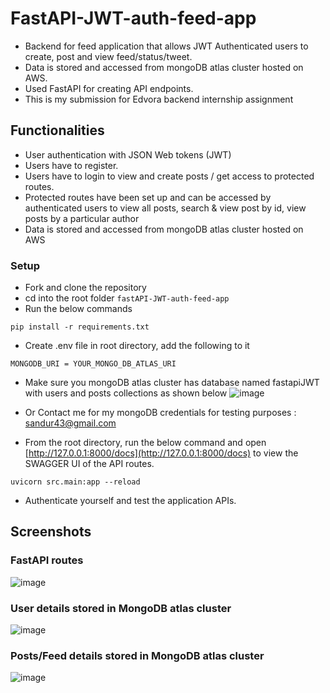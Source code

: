 # FastAPI-JWT-auth-feed-app

- Backend for feed application that allows JWT Authenticated users to create, post and view feed/status/tweet.
- Data is stored and accessed from mongoDB atlas cluster hosted on AWS.
- Used FastAPI for creating API endpoints.
- This is my submission for Edvora backend internship assignment

## Functionalities 
- User authentication with JSON Web tokens (JWT)
- Users have to register.
- Users have to login to view and create posts / get access to protected routes.
- Protected routes have been set up and can be accessed by authenticated users to view all posts, search & view post by id, view posts by a particular author
- Data is stored and accessed from mongoDB atlas cluster hosted on AWS

### Setup
- Fork and clone the repository 
- cd into the root folder `fastAPI-JWT-auth-feed-app`
- Run the below commands
```
pip install -r requirements.txt
```
- Create .env file in root directory, add the following to it
```
MONGODB_URI = YOUR_MONGO_DB_ATLAS_URI
```
- Make sure you mongoDB atlas cluster has database named fastapiJWT with users and posts collections as shown below
![image](https://user-images.githubusercontent.com/65719940/152414463-fc4d79e9-64f6-4bac-9a55-0f5069748f9d.png)

- Or Contact me for my mongoDB credentials for testing purposes : sandur43@gmail.com
- From the root directory, run the below command and open [http://127.0.0.1:8000/docs](http://127.0.0.1:8000/docs) to view the SWAGGER UI of the API routes.
```
uvicorn src.main:app --reload
```
- Authenticate yourself and test the application APIs.

## Screenshots
### FastAPI routes
![image](https://user-images.githubusercontent.com/65719940/152411339-19db25d2-38db-4d1c-83e8-5c65b4693fba.png)

### User details stored in MongoDB atlas cluster
![image](https://user-images.githubusercontent.com/65719940/152411969-19cfd413-fd92-41fa-bac1-3d46f1245edb.png)

### Posts/Feed details stored in MongoDB atlas cluster
![image](https://user-images.githubusercontent.com/65719940/152412108-de6ec525-0f49-4a51-824e-800f8de062d3.png)

